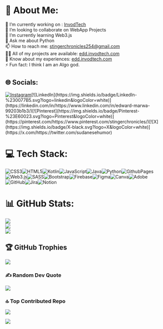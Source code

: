 # 💫 About Me:
🔭 I’m currently working on :  <a href="http://invodtech.com" target="_blank">InvodTech</a> <br>
👯 I’m looking to collaborate on WebApp Projects<br>
🌱 I’m currently learning Web3.js<br>
💬 Ask me about Python<br>
📫 How to reach me: stingerchronicles254@gmail.com<br> 
👨‍💻 All of my projects are available: <a href="http://edd.invodtech.com" target="_blank">edd.invodtech.com</a><br>
📄 Know about my experiences: <a href="http://edd.invodtech.com" target="_blank">edd.invodtech.com</a><br>
⚡ Fun fact: I think I am an Algo god.
     
## 🌐 Socials:   
[![Instagram](https://img.shields.io/badge/Instagram-%23E4405F.svg?logo=Instagram&logoColor=white)]([https://instagram.com/https://www.instagram.com/stinger_chronicles/](https://www.instagram.com/https://www.instagram.com/stinger_chronicles/))[![LinkedIn](https://img.shields.io/badge/LinkedIn-%230077B5.svg?logo=linkedin&logoColor=white)](https://linkedin.com/in/https://www.linkedin.com/in/edward-marwa-99203b1b3/)[![Pinterest](https://img.shields.io/badge/Pinterest-%23E60023.svg?logo=Pinterest&logoColor=white)](https://pinterest.com/https://www.pinterest.com/stingerchronicles/)[![X](https://img.shields.io/badge/X-black.svg?logo=X&logoColor=white)](https://x.com/https://twitter.com/sudanesehumor)    

# 💻 Tech Stack:
 ![CSS3](https://img.shields.io/badge/css3-%231572B6.svg?style=for-the-badge&logo=css3&logoColor=white)![HTML5](https://img.shields.io/badge/html5-%23E34F26.svg?style=for-the-badge&logo=html5&logoColor=white)![Kotlin](https://img.shields.io/badge/kotlin-%237F52FF.svg?style=for-the-badge&logo=kotlin&logoColor=white)![JavaScript](https://img.shields.io/badge/javascript-%23323330.svg?style=for-the-badge&logo=javascript&logoColor=%23F7DF1E)![Java](https://img.shields.io/badge/java-%23ED8B00.svg?style=for-the-badge&logo=openjdk&logoColor=white)![Python](https://img.shields.io/badge/python-3670A0?style=for-the-badge&logo=python&logoColor=ffdd54)![GithubPages](https://img.shields.io/badge/github%20pages-121013?style=for-the-badge&logo=github&logoColor=white)![Web3.js](https://img.shields.io/badge/web3.js-F16822?style=for-the-badge&logo=web3.js&logoColor=white)![SASS](https://img.shields.io/badge/SASS-hotpink.svg?style=for-the-badge&logo=SASS&logoColor=white)![Bootstrap](https://img.shields.io/badge/bootstrap-%238511FA.svg?style=for-the-badge&logo=bootstrap&logoColor=white)![Firebase](https://img.shields.io/badge/firebase-a08021?style=for-the-badge&logo=firebase&logoColor=ffcd34)![Figma](https://img.shields.io/badge/figma-%23F24E1E.svg?style=for-the-badge&logo=figma&logoColor=white)![Canva](https://img.shields.io/badge/Canva-%2300C4CC.svg?style=for-the-badge&logo=Canva&logoColor=white)![Adobe](https://img.shields.io/badge/adobe-%23FF0000.svg?style=for-the-badge&logo=adobe&logoColor=white)![GitHub](https://img.shields.io/badge/github-%23121011.svg?style=for-the-badge&logo=github&logoColor=white)![Jira](https://img.shields.io/badge/jira-%230A0FFF.svg?style=for-the-badge&logo=jira&logoColor=white)![Notion](https://img.shields.io/badge/Notion-%23000000.svg?style=for-the-badge&logo=notion&logoColor=white) 
 
# 📊 GitHub Stats:
![](https://github-readme-stats.vercel.app/api?username=EddMarwa&theme=dark&hide_border=false&include_all_commits=true&count_private=true)<br/>
![](https://github-readme-streak-stats.herokuapp.com/?user=EddMarwa&theme=dark&hide_border=false)<br/>
![](https://github-readme-stats.vercel.app/api/top-langs/?username=EddMarwa&theme=dark&hide_border=false&include_all_commits=true&count_private=true&layout=compact)

## 🏆 GitHub Trophies
![](https://github-profile-trophy.vercel.app/?username=EddMarwa&theme=radical&no-frame=false&no-bg=false&margin-w=4)

### ✍️ Random Dev Quote
![](https://quotes-github-readme.vercel.app/api?type=vetical&theme=radical)

### 🔝 Top Contributed Repo  
![](https://github-contributor-stats.vercel.app/api?username=EddMarwa&limit=5&theme=radical&combine_all_yearly_contributions=true)


[![](https://visitcount.itsvg.in/api?id=EddMarwa&icon=0&color=0)](https://visitcount.itsvg.in)


